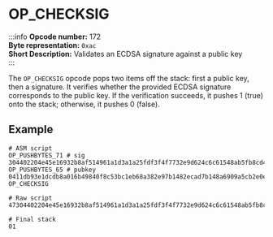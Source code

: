 # OP_CHECKSIG
:::info
**Opcode number:** 172  
**Byte representation:** `0xac`  
**Short Description:** Validates an ECDSA signature against a public key  
:::

The `OP_CHECKSIG` opcode pops two items off the stack: first a public key, then a signature. It verifies whether the provided ECDSA signature corresponds to the public key. If the verification succeeds, it pushes 1 (true) onto the stack; otherwise, it pushes 0 (false).

## Example
```shell
# ASM script
OP_PUSHBYTES_71 # sig
304402204e45e16932b8af514961a1d3a1a25fdf3f4f7732e9d624c6c61548ab5fb8cd410220181522ec8eca07de4860a4acdd12909d831cc56cbbac4622082221a8768d1d0901
OP_PUSHBYTES_65 # pubkey
0411db93e1dcdb8a016b49840f8c53bc1eb68a382e97b1482ecad7b148a6909a5cb2e0eaddfb84ccf9744464f82e160bfa9b8b64f9d4c03f999b8643f656b412a3 
OP_CHECKSIG

# Raw script
47304402204e45e16932b8af514961a1d3a1a25fdf3f4f7732e9d624c6c61548ab5fb8cd410220181522ec8eca07de4860a4acdd12909d831cc56cbbac4622082221a8768d1d0901410411db93e1dcdb8a016b49840f8c53bc1eb68a382e97b1482ecad7b148a6909a5cb2e0eaddfb84ccf9744464f82e160bfa9b8b64f9d4c03f999b8643f656b412a3ac

# Final stack
01
```
